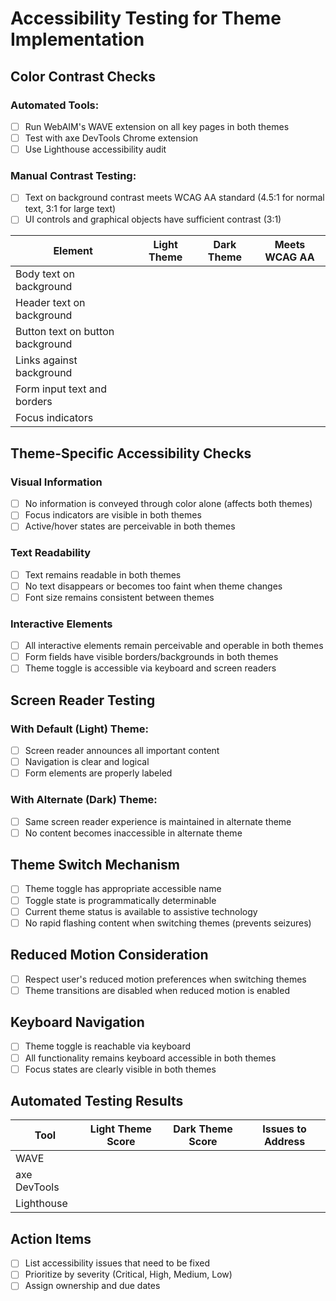 # Accessibility Testing for Theme Implementation

## Color Contrast Checks

### Automated Tools:
- [ ] Run WebAIM's WAVE extension on all key pages in both themes
- [ ] Test with axe DevTools Chrome extension
- [ ] Use Lighthouse accessibility audit

### Manual Contrast Testing:
- [ ] Text on background contrast meets WCAG AA standard (4.5:1 for normal text, 3:1 for large text)
- [ ] UI controls and graphical objects have sufficient contrast (3:1)

| Element | Light Theme | Dark Theme | Meets WCAG AA |
|---------|-------------|------------|---------------|
| Body text on background | | | |
| Header text on background | | | |
| Button text on button background | | | |
| Links against background | | | |
| Form input text and borders | | | |
| Focus indicators | | | |

## Theme-Specific Accessibility Checks

### Visual Information
- [ ] No information is conveyed through color alone (affects both themes)
- [ ] Focus indicators are visible in both themes
- [ ] Active/hover states are perceivable in both themes

### Text Readability
- [ ] Text remains readable in both themes
- [ ] No text disappears or becomes too faint when theme changes
- [ ] Font size remains consistent between themes

### Interactive Elements
- [ ] All interactive elements remain perceivable and operable in both themes
- [ ] Form fields have visible borders/backgrounds in both themes
- [ ] Theme toggle is accessible via keyboard and screen readers

## Screen Reader Testing

### With Default (Light) Theme:
- [ ] Screen reader announces all important content
- [ ] Navigation is clear and logical
- [ ] Form elements are properly labeled

### With Alternate (Dark) Theme:
- [ ] Same screen reader experience is maintained in alternate theme
- [ ] No content becomes inaccessible in alternate theme

## Theme Switch Mechanism

- [ ] Theme toggle has appropriate accessible name
- [ ] Toggle state is programmatically determinable
- [ ] Current theme status is available to assistive technology
- [ ] No rapid flashing content when switching themes (prevents seizures)

## Reduced Motion Consideration

- [ ] Respect user's reduced motion preferences when switching themes
- [ ] Theme transitions are disabled when reduced motion is enabled

## Keyboard Navigation

- [ ] Theme toggle is reachable via keyboard
- [ ] All functionality remains keyboard accessible in both themes
- [ ] Focus states are clearly visible in both themes

## Automated Testing Results

| Tool | Light Theme Score | Dark Theme Score | Issues to Address |
|------|-------------------|------------------|-------------------|
| WAVE | | | |
| axe DevTools | | | |
| Lighthouse | | | |

## Action Items

- [ ] List accessibility issues that need to be fixed
- [ ] Prioritize by severity (Critical, High, Medium, Low)
- [ ] Assign ownership and due dates 